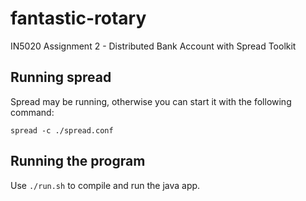 # fantastic-rotary

IN5020 Assignment 2 - Distributed Bank Account with Spread Toolkit

## Running spread

Spread may be running, otherwise you can start it with the following command:

```spread -c ./spread.conf```


## Running the program

Use `./run.sh` to compile and run the java app.